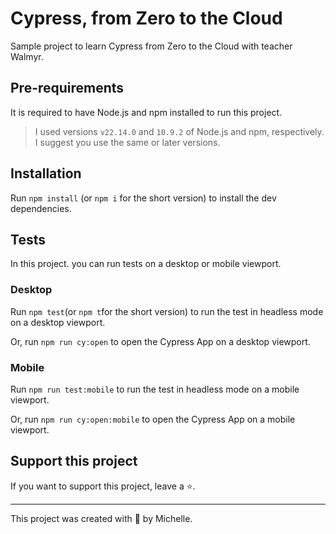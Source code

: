 # Cypress, from Zero to  the Cloud

Sample project to learn Cypress from Zero to the Cloud with teacher Walmyr.

## Pre-requirements

It is required to have Node.js and npm installed to run this project.

> I used versions `v22.14.0` and `10.9.2` of Node.js and npm, respectively. I suggest you use the same or later versions.

## Installation

Run `npm install` (or `npm i` for the short version) to install the dev dependencies.

## Tests

In this project. you can run tests on a desktop or mobile viewport.

### Desktop

Run `npm test`(or `npm t`for the short version) to run the test in headless mode on a desktop viewport.

Or, run `npm run cy:open` to open the Cypress App on a desktop viewport.

### Mobile

Run `npm run test:mobile` to run the test in headless mode on a mobile viewport.

Or, run `npm run cy:open:mobile` to open the Cypress App on a mobile viewport.

## Support this project

If you want to support this project, leave a ⭐.

___

This project was created with 💚 by Michelle.
